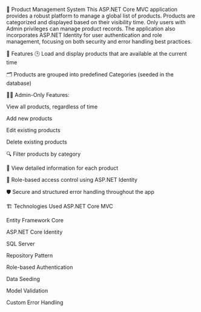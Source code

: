 🛒 Product Management System
This ASP.NET Core MVC application provides a robust platform to manage a global list of products. Products are categorized and displayed based on their visibility time. Only users with Admin privileges can manage product records. The application also incorporates ASP.NET Identity for user authentication and role management, focusing on both security and error handling best practices.

🔧 Features
🕒 Load and display products that are available at the current time

🗂️ Products are grouped into predefined Categories (seeded in the database)

🧑‍💼 Admin-Only Features:

View all products, regardless of time

Add new products

Edit existing products

Delete existing products

🔍 Filter products by category

🔎 View detailed information for each product

🔐 Role-based access control using ASP.NET Identity

🛡️ Secure and structured error handling throughout the app

🏗️ Technologies Used
ASP.NET Core MVC

Entity Framework Core

ASP.NET Core Identity

SQL Server

Repository Pattern

Role-based Authentication

Data Seeding

Model Validation

Custom Error Handling


